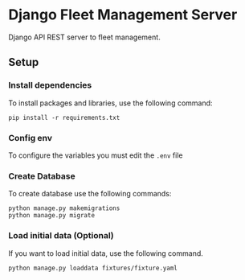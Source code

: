 # Django Fleet Management Server

Django API REST server to fleet management.

## Setup
### Install dependencies
To install packages and libraries, use the following command:
```
pip install -r requirements.txt
```

### Config env
To configure the variables you must edit the `.env` file


### Create Database
To create database use the following commands:
```
python manage.py makemigrations
python manage.py migrate
```

### Load initial data (Optional)

If you want to load initial data, use the following command.
```
python manage.py loaddata fixtures/fixture.yaml
```
